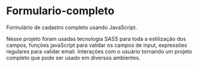 # Formulario-completo
 Formulário de cadastro completo usando JavaScript.

 Nesse projeto foram usadas tecnologia SASS para toda a estilização dos campos, funções javaScript para validar os campos de input, expressôes regulares para validar email. Interações com o usuário tornando um projeto completo que pode ser usado em diversos ambientes. 
